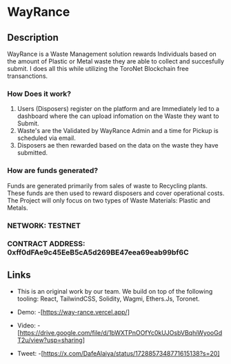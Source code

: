 # WayRance

## Description
WayRance is a Waste Management solution rewards Individuals based on the amount of Plastic or Metal waste they are able to collect and succesfully submit. I does all this while utilizing the ToroNet Blockchain free transanctions.

### How Does it work?
1. Users (Disposers) register on the platform and are Immediately led to a dashboard where the can upload infomation on the Waste they want to Submit.
2. Waste's are the Validated by WayRance Admin and a time for Pickup is scheduled via email.
3. Disposers ae then rewarded based on the data on the waste they have submitted. 

### How are funds generated?
Funds are generated primarily from sales of waste to Recycling plants. These funds are then used to reward disposers and cover operational costs.
The Project will only focus on two types of Waste Materials: Plastic and Metals.

### NETWORK: TESTNET
### CONTRACT ADDRESS: 0xff0dFAe9c45EeB5cA5d269BE47eea69eab99bf6C

## Links
- This is an original work by our team. We build on top of the following tooling: React, TailwindCSS, Solidity, Wagmi, Ethers.Js, Toronet.

- Demo: -[https://way-rance.vercel.app/]

- Video: -[https://drive.google.com/file/d/1bWXTPnOOfYc0kUJOsbVBqhiWyooGdT2u/view?usp=sharing]

- Tweet: -[https://x.com/DafeAlaiya/status/1728857348771615138?s=20]


